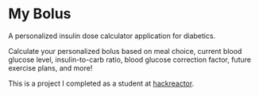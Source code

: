 # My Bolus

A personalized insulin dose calculator application for diabetics. 

Calculate your personalized bolus based on meal choice, current blood glucose level, insulin-to-carb ratio, blood glucose correction factor, future exercise plans, and more!
   

This is a project I completed as a student at [hackreactor](http://hackreactor.com).
